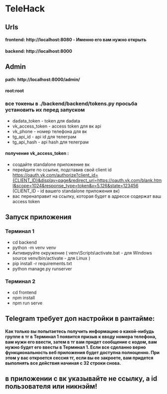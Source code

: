 # TeleHack
## Urls
#### frontend: http://localhost:8080 - Именно его вам нужно открыть
#### backend: http://localhost:8000
## Admin
#### path: http://localhost:8000/admin/
#### root:root
### все токены в ./backend/backend/tokens.py просьба установить их перед запуском
- dadata_token - token для dadata
- vk_access_token - access token для вк api  
- vk_phone - номер телефона для вк
- tg_api_id - api id для телеграм
- tg_api_hash - api hash для телеграм
#### получение vk_access_token :
- создайте standalone приложение вк
- перейдите по ссылке, подставив свой client id https://oauth.vk.com/authorize?client_id={CLIENT_ID}&display=page&redirect_uri=https://oauth.vk.com/blank.html&scope=1024&response_type=token&v=5.126&state=123456 (CLIENT_ID - id вашего standalone приложения вк)
- вас перенаправит на ссылку, которая будет в адрессе содержат ваш access token
## Запуск приложения
### Терминал 1
- cd backend
- python -m venv venv
- Активируйте окружение (
    venv\Scripts\activate.bat - для Windows
    source venv/bin/activate - для Linux
)
- pip install -r requirements.txt
- python manage.py runserver
### Терминал 2
- cd frontend
- npm install
- npm run serve
## Telegram требует доп настройки в рантайме:
#### Как только вы попытаетесь получить информацию о какой-нибудь группе в тг в Терминал 1 появится призыв к вводу номера телефона, вам нужн его ввести, затем в тг вам придет сообщение с кодом, вам нужно будет его ввесты в Терминал 1. Если все сделанно верно функциональность веб приложения будет доступна полноценно. При этом у вас откроется сессия тг, если вы ее закроете, вам придется выполнять все действия начиная с 32 строки снова.
## в приложении с вк указывайте не ссылку, а id пользователя или никнэйм!